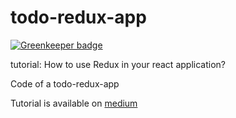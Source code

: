 # todo-redux-app

[![Greenkeeper badge](https://badges.greenkeeper.io/drex44/todo-redux-app.svg)](https://greenkeeper.io/)

tutorial: How to use Redux in your react application?

Code of a todo-redux-app 

Tutorial is available on [medium](https://medium.com/wineofbits/use-redux-in-your-react-app-in-just-10-minutes-8da6e9f043c5)
